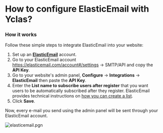 # How to configure ElasticEmail with Yclas?


### How it works

Follow these simple steps to integrate ElasticEmail into your website:

1.  Set up an  **[ElasticEmail](https://j.mp/elasticemailoc)**  account.
2.  Go to your ElasticEmail account https://elasticemail.com/account#/settings -> SMTP/API and copy the  **API Key**.
3. Go to your website's admin panel,  **Configure**  ->  **Integrations**  ->  **ElasticEmail** then paste the   **API Key**.
4.  Enter the  **List name to subscribe users after register**  that you want users to be automatically subscribed after they register. ElasticEmail provides technical instructions on  [how you can create a list](https://api.elasticemail.com/public/help#List_Add).
5.  Click  **Save**.

Now, every e-mail you send using the admin panel will be sent through your ElasticEmail account.


![elasticemail.pgn](https://raw.githubusercontent.com/yclas/guides/master/images/elasticemail.png)

